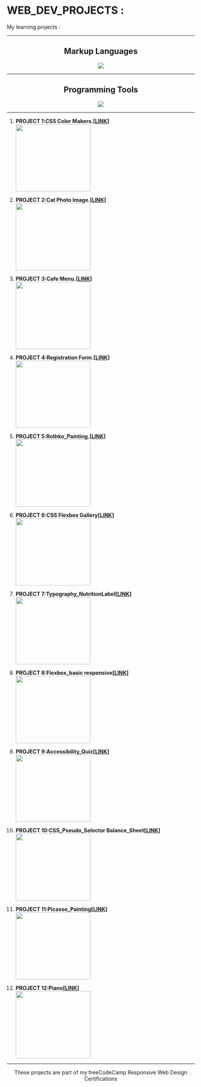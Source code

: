# WEB_DEV_PROJECTS :
My learning projects :
<hr>
<h2 align="center">Markup Languages</h2>
<p align="center">
  <a href="https://skillicons.dev">
    <img src="https://skillicons.dev/icons?i=html,css" />
  </a>
</p>
<hr>
<h2 align="center">Programming Tools</h2>
<p align="center">
  <a href="https://skillicons.dev">
    <img src="https://skillicons.dev/icons?i=github,vscode" />
  </a>
</p>
<hr>



1.  **PROJECT 1:CSS Color Makers.[[LINK](https://amkr9955.github.io/WEB_DEV_PROJECTS/csscolormaker/)]**<br>
       <img src="https://github.com/Amkr9955/WEB_DEV_PROJECTS/assets/92258606/8ad10115-888b-4d60-aef6-decde1382f2f" width="200" height="180">
   
2.  **PROJECT 2:Cat Photo Image.[[LINK]( https://amkr9955.github.io/WEB_DEV_PROJECTS/catphotopage)]**<br>
       <img src="https://github.com/Amkr9955/WEB_DEV_PROJECTS/assets/92258606/921e2e7d-2b7f-430d-8039-26d1518da935" width="200" height="180">
   
3.  **PROJECT 3:Cafe Menu.[[LINK]( https://amkr9955.github.io/WEB_DEV_PROJECTS/cafemenu/)]**<br>
       <img src="https://github.com/Amkr9955/WEB_DEV_PROJECTS/assets/92258606/181ce288-2ef0-4ec3-9e0e-a3849e3e7ca7" width="200" height="180">
   
4.  **PROJECT 4:Registration Form.[[LINK]( https://amkr9955.github.io/WEB_DEV_PROJECTS/RegistrationForm)]**<br>
       <img src="https://github.com/Amkr9955/WEB_DEV_PROJECTS/assets/92258606/0f4c3b34-7bf3-462f-9f6a-0c562914ed23" width="200" height="180">
       
5.  **PROJECT 5:Rothko_Painting.[[LINK]( https://amkr9955.github.io/WEB_DEV_PROJECTS/Rothko_Painting)]**<br>
       <img src="https://github.com/Amkr9955/WEB_DEV_PROJECTS/assets/92258606/85f76877-aa66-4fb9-86fb-53e32f4ad7c6" width="200" height="180"> 
       
6.  **PROJECT 6:CSS Flexbox Gallery[[LINK]( https://amkr9955.github.io/WEB_DEV_PROJECTS/CSSFlexbox_gallery)]**<br>
       <img src="https://github.com/Amkr9955/WEB_DEV_PROJECTS/assets/92258606/fe7bf109-bcf0-48e8-ac20-b547f631f125" width="200" height="180">        
          
7.  **PROJECT 7:Typography_NutritionLabel[[LINK]( https://amkr9955.github.io/WEB_DEV_PROJECTS/Typography_NutritionLabel/)]**<br>
       <img src="https://github.com/Amkr9955/WEB_DEV_PROJECTS/assets/92258606/eb19af19-b1c1-4029-a5a0-a4e765002e92" width="200" height="180">

8.  **PROJECT 8:Flexbox_basic responsive[[LINK]( https://amkr9955.github.io/WEB_DEV_PROJECTS/flexbox_basicpro/)]**<br>
       <img src="https://github.com/Amkr9955/WEB_DEV_PROJECTS/assets/92258606/a16a9e5f-e3b3-4d7c-b96e-b44578a64776" width="200" height="180">
       
9.  **PROJECT 9:Accessibility_Quiz[[LINK]( https://amkr9955.github.io/WEB_DEV_PROJECTS/Accessibility_Quiz/)]**<br>
       <img src="https://github.com/Amkr9955/WEB_DEV_PROJECTS/assets/92258606/ff99bff9-61a7-4e63-aad7-d1b7fa4f81c8" width="200" height="180"> 
       
10.  **PROJECT 10:CSS_Pseudo_Selector Balance_Sheet[[LINK](https://amkr9955.github.io/WEB_DEV_PROJECTS/Pseudo_selector_Balsheet/)]**<br>
       <img src="https://github.com/Amkr9955/WEB_DEV_PROJECTS/assets/92258606/71b9b56d-caf5-4d0f-b101-b546f6c340b8" width="200" height="180">
       
11.  **PROJECT 11:Picasso_Painting[[LINK](https://amkr9955.github.io/WEB_DEV_PROJECTS/Picasso_Painting/)]**<br>
       <img src="https://github.com/Amkr9955/WEB_DEV_PROJECTS/assets/92258606/f9e99fd5-651c-411a-907e-e7f9adfaa88f" width="200" height="180">

12.  **PROJECT 12:Piano[[LINK](https://amkr9955.github.io/WEB_DEV_PROJECTS/Piano/)]**<br>
       <img src="https://github.com/Amkr9955/WEB_DEV_PROJECTS/assets/92258606/7635489d-c5fa-4e8d-89c4-b681f387f083" width="200" height="180">        
       

<hr>
<p align="center">These projects are part of my freeCodeCamp Responsive Web Design Certifications</p>



  


   
